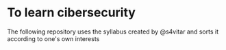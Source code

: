 <h1>To learn cibersecurity</h1>
The following repository uses the syllabus created by @s4vitar and sorts it according to one's own interests
